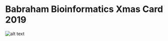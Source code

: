# Babraham Bioinformatics Xmas Card 2019

![alt text](https://raw.githubusercontent.com/s-andrews/xmascard2019/master/xmas.png "Babraham Bioinformatics Xmas Card")
